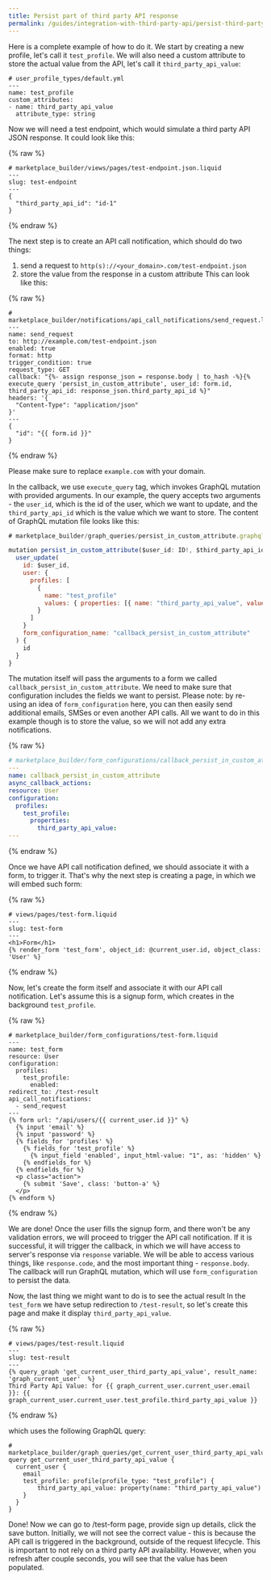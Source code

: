 ```yaml
---
title: Persist part of third party API response
permalink: /guides/integration-with-third-party-api/persist-third-party-api-response/
---
```


Here is a complete example of how to do it. We start by creating a new profile, let's call it `test_profile`. We will also need a custom attribute to store the actual value from the API, let's call it `third_party_api_value`:

```liquid
# user_profile_types/default.yml
---
name: test_profile
custom_attributes:
- name: third_party_api_value
  attribute_type: string
```

Now we will need a test endpoint, which would simulate a third party API JSON response. It could look like this:

{% raw %}

```liquid
# marketplace_builder/views/pages/test-endpoint.json.liquid
---
slug: test-endpoint
---
{
  "third_party_api_id": "id-1"
}
```

{% endraw %}

The next step is to create an API call notification, which should do two things:

1.  send a request to `http(s)://<your_domain>.com/test-endpoint.json`
2.  store the value from the response in a custom attribute
    This can look like this:

{% raw %}

```liquid
# marketplace_builder/notifications/api_call_notifications/send_request.liquid
---
name: send_request
to: http://example.com/test-endpoint.json
enabled: true
format: http
trigger_condition: true
request_type: GET
callback: "{%- assign response_json = response.body | to_hash -%}{% execute_query 'persist_in_custom_attribute', user_id: form.id, third_party_api_id: response_json.third_party_api_id %}"
headers: '{
  "Content-Type": "application/json"
}'
---
{
  "id": "{{ form.id }}"
}
```

{% endraw %}

Please make sure to replace `example.com` with your domain.

In the callback, we use `execute_query` tag, which invokes GraphQL mutation with provided arguments. In our example, the query accepts two arguments - the `user_id`, which is the id of the user, which we want to update, and the `third_party_api_id` which is the value which we want to store. The content of GraphQL mutation file looks like this:

```js
# marketplace_builder/graph_queries/persist_in_custom_attribute.graphql

mutation persist_in_custom_attribute($user_id: ID!, $third_party_api_id: String!) {
  user_update(
    id: $user_id,
    user: {
      profiles: [
        {
          name: "test_profile"
          values: { properties: [{ name: "third_party_api_value", value: $third_party_api_id }] }
        }
      ]
    }
    form_configuration_name: "callback_persist_in_custom_attribute"
  ) {
    id
  }
}
```

The mutation itself will pass the arguments to a form we called `callback_persist_in_custom_attribute`. We need to make sure that configuration includes the fields we want to persist. Please note: by re-using an idea of `form_configuration` here, you can then easily send additional emails, SMSes or even another API calls. All we want to do in this example though is to store the value, so we will not add any extra notifications.

{% raw %}

```yml
# marketplace_builder/form_configurations/callback_persist_in_custom_attribute.liquid
---
name: callback_persist_in_custom_attribute
async_callback_actions:
resource: User
configuration:
  profiles:
    test_profile:
      properties:
        third_party_api_value:
---
```

{% endraw %}

Once we have API call notification defined, we should associate it with a form, to trigger it. That's why the next step is creating a page, in which we will embed such form:

{% raw %}

```liquid
# views/pages/test-form.liquid
---
slug: test-form
---
<h1>Form</h1>
{% render_form 'test_form', object_id: @current_user.id, object_class: 'User' %}
```

{% endraw %}

Now, let's create the form itself and associate it with our API call notification. Let's assume this is a signup form, which creates in the background `test_profile`.

{% raw %}

```liquid
# marketplace_builder/form_configurations/test-form.liquid
---
name: test_form
resource: User
configuration:
  profiles:
    test_profile:
      enabled:
redirect_to: /test-result
api_call_notifications:
  - send_request
---
{% form url: "/api/users/{{ current_user.id }}" %}
  {% input 'email' %}
  {% input 'password' %}
  {% fields_for 'profiles' %}
    {% fields_for 'test_profile' %}
      {% input_field 'enabled', input_html-value: "1", as: 'hidden' %}
    {% endfields_for %}
  {% endfields_for %}
  <p class="action">
    {% submit 'Save', class: 'button-a' %}
  </p>
{% endform %}
```

{% endraw %}

We are done! Once the user fills the signup form, and there won't be any validation errors, we will proceed to trigger the API call notification. If it is successful, it will trigger the callback, in which we will have access to server's response via `response` variable. We will be able to access various things, like `response.code`, and the most important thing - `response.body`. The callback will run GraphQL mutation, which will use `form_configuration` to persist the data.

Now, the last thing we might want to do is to see the actual result In the `test_form` we have setup redirection to `/test-result`, so let's create this page and make it display `third_party_api_value`.

{% raw %}

```liquid
# views/pages/test-result.liquid
---
slug: test-result
---
{% query_graph 'get_current_user_third_party_api_value', result_name: 'graph_current_user'  %}
Third Party Api Value: for {{ graph_current_user.current_user.email }}: {{ graph_current_user.current_user.test_profile.third_party_api_value }}
```

{% endraw %}

which uses the following GraphQL query:

```
# marketplace_builder/graph_queries/get_current_user_third_party_api_value.graphql
query get_current_user_third_party_api_value {
  current_user {
    email
    test_profile: profile(profile_type: "test_profile") {
        third_party_api_value: property(name: "third_party_api_value")
    }
  }
}
```

Done! Now we can go to /test-form page, provide sign up details, click the save button. Initially, we will not see the correct value - this is because the API call is triggered in the background, outside of the request lifecycle. This is important to not rely on a third party API availability. However, when you refresh after couple seconds, you will see that the value has been populated.
